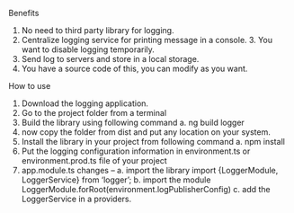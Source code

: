 Benefits
1. No need to third party library for logging.
2. Centralize logging service for printing message in a console. 3. You want to disable logging temporarily.
4. Send log to servers and store in a local storage.
5. You have a source code of this, you can modify as you want.

How to use
1. Download the logging application.
2. Go to the project folder from a terminal
3. Build the library using following command a. ng build logger
4. now copy the folder from dist and put any location on your system.
5. Install the library in your project from following command
a. npm install <location of logger-library>
6. Put the logging configuration information in environment.ts or
environment.prod.ts file of your project
7. app.module.ts changes –
    a. import the library
        import {LoggerModule, LoggerService} from ‘logger’;
    b. import the module
        LoggerModule.forRoot(environment.logPublisherConfig)
    c. add the LoggerService in a providers.
